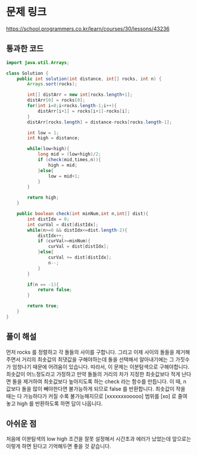 # 문제 링크
https://school.programmers.co.kr/learn/courses/30/lessons/43236
## 통과한 코드

```java
import java.util.Arrays;

class Solution {
	public int solution(int distance, int[] rocks, int n) {
		Arrays.sort(rocks);

		int[] distArr = new int[rocks.length+1];
		distArr[0] = rocks[0];
		for(int i=0;i<rocks.length-1;i++){
			distArr[i+1] = rocks[i+1]-rocks[i];
		}
		distArr[rocks.length] = distance-rocks[rocks.length-1];

		int low = 1;
		int high = distance;

		while(low<high){
			long mid = (low+high)/2;
			if (check(mid,times,n)){
				high = mid;
			}else{
				low = mid+1;
			}
		}

		return high;
	}

	public boolean check(int minNum,int n,int[] dist){
		int distIdx = 0;
		int curVal = dist[distIdx];
		while(n>=0 && distIdx<=dist.length-2){
			distIdx++;
			if (curVal>=minNum){
				curVal = dist[distIdx];
			}else{
				curVal += dist[distIdx];
				n--;
			}
		}

		if(n == -1){
			return false;
		}

		return true;
	}
}
```

## 풀이 해설
먼저 rocks 를 정렬하고 각 돌들의 사이를 구합니다.
그리고 이제 사이의 돌들을 제거해주면서 거리의 최솟값의 최댓값을 구해야하는데
돌을 선택해서 알아내기에는 그 가짓수가 엄청나기 때문에 어려움이 있습니다.
따라서, 이 문제는 이분탐색으로 구해야합니다.
최솟값이 어느정도라고 가정하고 만약 돌들의 거리의 차가 지정한 최솟값보다 적게 난다면 돌을 제거하여 최솟값보다 높아지도록 하는 check 라는 함수를 만듭니다. 이 때, n 값보다 돌을 많이 빼야한다면 불가능하게 되므로 false 를 반환합니다.
최솟값이 작을 때는 다 가능하다가 커질 수록 불가능해지므로
[xxxxxxxooooo] 범위를 [xo] 로 줄여놓고 high 를 반환하도록 하면 답이 나옵니다.

## 아쉬운 점

처음에 이분탐색의 low high 조건을 잘못 설정해서 시간초과 에러가 났었는데
앞으로는 이렇게 하면 된다고 기억해두면 좋을 것 같습니다.